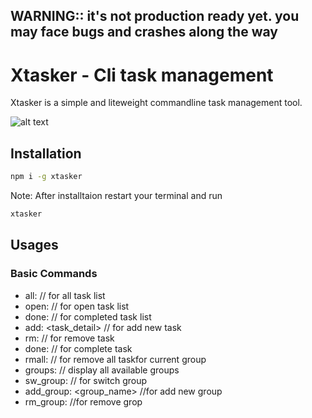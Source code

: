 ## WARNING:: it's not production ready yet. you may face bugs and crashes along the way

# Xtasker - Cli task management
Xtasker is a simple and liteweight commandline task management tool.

![alt text](https://i.ibb.co/ZNHybr8/screenshot.png)

## Installation
```sh
npm i -g xtasker

```
Note: After installtaion restart your terminal and run
```sh
xtasker
```

## Usages

### Basic Commands
- all: // for all task list
- open: // for open task list
- done: // for completed task list
- add: <task_detail> // for add new task
- rm: <taskId> // for remove task
- done: <taskId>  // for complete task
- rmall: // for remove all taskfor current group
- groups: // display all available groups
- sw_group: <groupId>  // for switch group
- add_group: <group_name> //for add new group
- rm_group: <gorupId> //for remove grop
